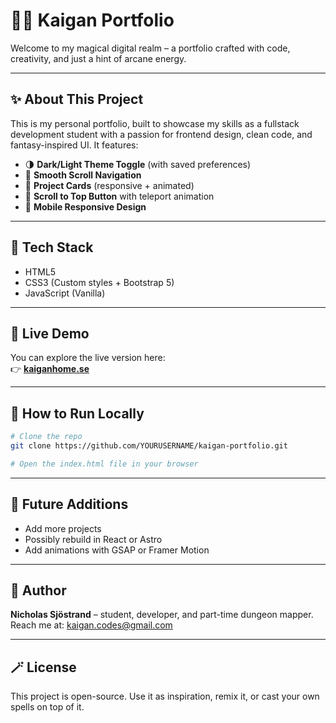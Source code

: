 # 🧙‍♂️ Kaigan Portfolio

Welcome to my magical digital realm – a portfolio crafted with code, creativity, and just a hint of arcane energy.

---

## ✨ About This Project

This is my personal portfolio, built to showcase my skills as a fullstack development student with a passion for frontend design, clean code, and fantasy-inspired UI. It features:

- 🌗 **Dark/Light Theme Toggle** (with saved preferences)
- 🔮 **Smooth Scroll Navigation**
- 💼 **Project Cards** (responsive + animated)
- 🔼 **Scroll to Top Button** with teleport animation
- 📱 **Mobile Responsive Design**

---

## 🔧 Tech Stack

- HTML5
- CSS3 (Custom styles + Bootstrap 5)
- JavaScript (Vanilla)

---

## 🧪 Live Demo

You can explore the live version here:  
👉 **[kaiganhome.se](https://www.kaiganhome.se)**

---

## 🚀 How to Run Locally

```bash
# Clone the repo
git clone https://github.com/YOURUSERNAME/kaigan-portfolio.git

# Open the index.html file in your browser
```

---

## 📌 Future Additions

- Add more projects
- Possibly rebuild in React or Astro
- Add animations with GSAP or Framer Motion

---

## 🤘 Author

**Nicholas Sjöstrand** – student, developer, and part-time dungeon mapper.  
Reach me at: [kaigan.codes@gmail.com](mailto:kaigan.codes@gmail.com)

---

## 🪄 License

This project is open-source. Use it as inspiration, remix it, or cast your own spells on top of it.
